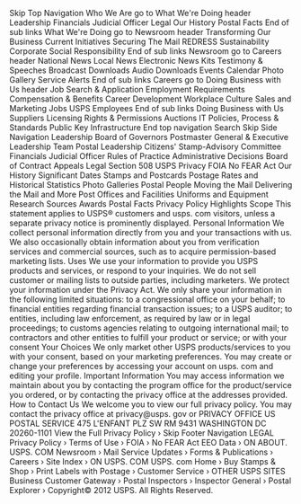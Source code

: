 Skip Top Navigation Who We Are go to What We're Doing header Leadership Financials Judicial Officer Legal Our History Postal Facts End of sub links What We're Doing go to Newsroom header Transforming Our Business Current Initiatives Securing The Mail REDRESS Sustainability Corporate Social Responsibility End of sub links Newsroom go to Careers header National News Local News Electronic News Kits Testimony & Speeches Broadcast Downloads Audio Downloads Events Calendar Photo Gallery Service Alerts End of sub links Careers go to Doing Business with Us header Job Search & Application Employment Requirements Compensation & Benefits Career Development Workplace Culture Sales and Marketing Jobs USPS Employees End of sub links Doing Business with Us Suppliers Licensing Rights & Permissions Auctions IT Policies, Process & Standards Public Key Infrastructure End top navigation Search Skip Side Navigation Leadership Board of Governors Postmaster General & Executive Leadership Team Postal Leadership Citizens' Stamp-Advisory Committee Financials Judicial Officer Rules of Practice Administrative Decisions Board of Contract Appeals Legal Section 508 USPS Privacy FOIA No FEAR Act Our History Significant Dates Stamps and Postcards Postage Rates and Historical Statistics Photo Galleries Postal People Moving the Mail Delivering the Mail and More Post Offices and Facilities Uniforms and Equipment Research Sources Awards Postal Facts Privacy Policy Highlights Scope This statement applies to USPS® customers and usps. com visitors, unless a separate privacy notice is prominently displayed. Personal Information We collect personal information directly from you and your transactions with us. We also occasionally obtain information about you from verification services and commercial sources, such as to acquire permission-based marketing lists. Uses We use your information to provide you USPS products and services, or respond to your inquiries. We do not sell customer or mailing lists to outside parties, including marketers. We protect your information under the Privacy Act. We only share your information in the following limited situations: to a congressional office on your behalf; to financial entities regarding financial transaction issues; to a USPS auditor; to entities, including law enforcement, as required by law or in legal proceedings; to customs agencies relating to outgoing international mail; to contractors and other entities to fulfill your product or service; or with your consent Your Choices We only market other USPS products/services to you with your consent, based on your marketing preferences. You may create or change your preferences by accessing your account on usps. com and editing your profile. Important Information You may access information we maintain about you by contacting the program office for the product/service you ordered, or by contacting the privacy office at the addresses provided. How to Contact Us We welcome you to view our full privacy policy. You may contact the privacy office at privacy@usps. gov or PRIVACY OFFICE US POSTAL SERVICE 475 L'ENFANT PLZ SW RM 9431 WASHINGTON DC 20260-1101 View the Full Privacy Policy › Skip Footer Navigation LEGAL Privacy Policy › Terms of Use › FOIA › No FEAR Act EEO Data › ON ABOUT. USPS. COM Newsroom › Mail Service Updates › Forms & Publications › Careers › Site Index › ON USPS. COM USPS. com Home › Buy Stamps & Shop › Print Labels with Postage › Customer Service › OTHER USPS SITES Business Customer Gateway › Postal Inspectors › Inspector General › Postal Explorer › Copyright© 2012 USPS. All Rights Reserved.
